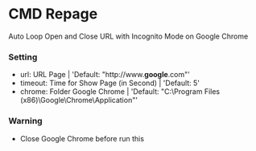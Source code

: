 # CMD Repage
Auto Loop Open and Close URL with Incognito Mode on Google Chrome

### Setting
- url: URL Page | 'Default: "http://www.**google**.com"'
- timeout: Time for Show Page (in Second) | 'Default: 5'
- chrome: Folder Google Chrome | 'Default: "C:\Program Files (x86)\Google\Chrome\Application\"'

### Warning
- Close Google Chrome before run this
